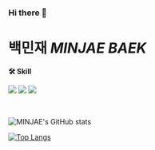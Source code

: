 ### Hi there 👋

<!--
**jayjayjayjayjayjayjayjayjay/jayjayjayjayjayjayjayjayjay** is a ✨ _special_ ✨ repository because its `README.md` (this file) appears on your GitHub profile.

Here are some ideas to get you started:

- 🔭 I’m currently working on ...
- 🌱 I’m currently learning ...
- 👯 I’m looking to collaborate on ...
- 🤔 I’m looking for help with ...
- 💬 Ask me about ...
- 📫 How to reach me: ...
- 😄 Pronouns: ...
- ⚡ Fun fact: ...
-->

# 백민재 *MINJAE BAEK*

<p >
    <Strong>🛠 Skill </Strong><br>
</p>
    <img src="https://img.shields.io/badge/Java-8e3155?style=flat&logo=spring&logoColor=white"> 
    <img src="https://img.shields.io/badge/Spring-A9D171?style=flat&logo=SPRINGBOOT&logoColor=white"> 
    <img src="https://img.shields.io/badge/Python-3776AB?style=flat&logo=Python&logoColor=white">
</p>
<br>

![MINJAE's GitHub stats](https://github-readme-stats.vercel.app/api?username=jayjayjayjayjayjayjayjayjay&show_icons=true&theme=radical)

<div>
  
[![Top Langs](https://github-readme-stats.vercel.app/api/top-langs/?username=jayjayjayjayjayjayjayjayjay&layout=compact)](https://github.com/anuraghazra/github-readme-stats)
</div>

